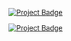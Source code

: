 <a href="https://eclairit.com:3787/fs/home/emelin/github/tonasodji/eclair_demo/last_main/PROJECT.ecd" target="_blank" >![Project Badge](https://github.com/tonasodji/eclair_badge/blob/main/badge1.svg)</a>

[![Project Badge](badge.svg)](https://eclairit.com:3787/fs/home/emelin/github/tonasodji/eclair_demo/last_main/PROJECT.ecd)

